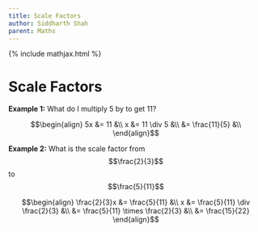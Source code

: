 ```yaml
---
title: Scale Factors
author: Siddharth Shah
parent: Maths
---
```


{% include mathjax.html %}

# Scale Factors

**Example 1:** What do I multiply 5 by to get 11?

$$\begin{align} 
5x &= 11 &\\ 
x  &= 11 \div 5 &\\ 
   &= \frac{11}{5} &\\  
\end{align}$$

**Example 2:** What is the scale factor from $$\frac{2}{3}$$ to $$\frac{5}{11}$$

$$\begin{align} 
\frac{2}{3}x &= \frac{5}{11} &\\ 
x  &= \frac{5}{11} \div \frac{2}{3} &\\ 
   &= \frac{5}{11} \times \frac{2}{3} &\\
   &= \frac{15}{22}  
\end{align}$$